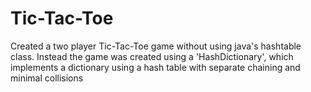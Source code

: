 # Tic-Tac-Toe

Created a two player Tic-Tac-Toe game without using java's hashtable class. Instead the game was created using a 'HashDictionary', which implements a dictionary using a hash table with separate chaining and minimal collisions
